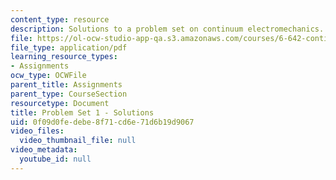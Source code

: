 ```yaml
---
content_type: resource
description: Solutions to a problem set on continuum electromechanics.
file: https://ol-ocw-studio-app-qa.s3.amazonaws.com/courses/6-642-continuum-electromechanics-fall-2008/0f09d0fedebe8f71cd6e71d6b19d9067_pset1_soln.pdf
file_type: application/pdf
learning_resource_types:
- Assignments
ocw_type: OCWFile
parent_title: Assignments
parent_type: CourseSection
resourcetype: Document
title: Problem Set 1 - Solutions
uid: 0f09d0fe-debe-8f71-cd6e-71d6b19d9067
video_files:
  video_thumbnail_file: null
video_metadata:
  youtube_id: null
---
```

